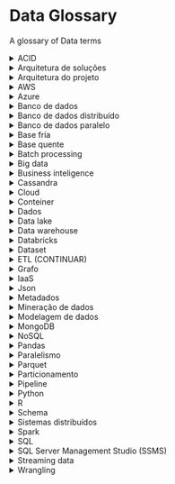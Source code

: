 # Data Glossary
 A glossary of Data terms
 
<details>
   <summary>ACID</summary>
 
  Sigla para atomicidade, consistência, isolamento e durabilidade. Conjunto de propriedades de transação em banco de dados. 

  * Atomicidade: transações por completo ou nada. Não existe parcial. Se alguma das instruções que constituem uma transação não for concluída, toda a transação falhará e o banco de dados permanecerá inalterado.Garantia contra falhas de energia, erros e travamentos.
  * Consistência: regras que não podem ser quebradas. Um dado só pode ser criado num banco se ele existir previamente de sua fonte. Não se pode criar ou perder dados.
  * Isolamento: A transação não será interferida por nenhuma outra. Um processo simultâneo não pode ver os dados em um estado inconsistente.
  * Durabilidade: as alterações feitas por uma transação ficam disponíveis de forma permanente. Uma vez confirmada, ela permanecerá confirmada, mesmo que hajam falhas do sistema.
</details>

<details>
  <summary>Arquitetura de soluções</summary>
 
</details>

<details>
  <summary>Arquitetura do projeto</summary>
 
 Caminho do dado, seguido pela camada row e depois camada ready.
</details>
 
<details>
  <summary>AWS</summary>
 
</details>
 
<details>
  <summary>Azure</summary>
 
</details>
 
<details>
  <summary>Banco de dados</summary>
 
 * BD relacional: SQL Server, MySQL
 * BD não relacional: Cosmos DB
</details>

<details>
  <summary>Banco de dados distribuído</summary>
 
</details>

<details>
  <summary>Banco de dados paralelo</summary>
 
</details>
 
<details>
  <summary>Base fria</summary>
 
 Oposto de base quente. Não é a base principal, a qual recebe as informações a todo instante.
</details>

<details>
  <summary>Base quente</summary>
 
 Recebe informações a todo instante, incluídas diretamente nela, mudando a todo instante. A prioridade é receber dados.
</details>

<details>
  <summary>Batch processing</summary>
 
 Armazena os dados no buffer e os processa em grupos.
</details>

<details>
  <summary>Big data</summary>
 
</details>

<details>
  <summary>Business inteligence</summary>
 
</details>

<details>
  <summary>Cassandra</summary>
 
</details>

<details>
  <summary>Cloud</summary>
 
</details>

<details>
  <summary>Conteiner</summary>
 
</details>

<details>
 <summary>Dados</summary>
 
 * Dados estruturados: Excel, SQL.
 * Dados semi-estruturados: parquet, json.
 * Dados não estruturados: imagem, vídeo.
</details>

<details>
  <summary>Data lake</summary>
 
 Tudo o que tem de dado, seja de qualquer tipo (relacional, não relacional, estruturado, não estruturado, etc.). Dados estruturados em diferentes camadas.
</details>

<details>
  <summary>Data warehouse</summary>
 
 Centraliza e consolida grandes quantidades de dados de várias fontes. Inclue banco de dados relacional, solução de ETL, ferramenta de analytics. Não exclue a utilização do data lake.
</details>

<details>
  <summary>Databricks</summary>
 
</details>

<details>
  <summary>Dataset</summary>
 
</details>

<details>
  <summary>ETL (CONTINUAR)</summary>
 
 Sigla para Extract, Trasform e Load. Pega os dados na base quente e envia para a base fria. 
</details>

<details>
  <summary>Grafo</summary>
 
</details>

<details>
  <summary>IaaS</summary>
 
</details>

<details>
  <summary>Json</summary>
 
 Notação de dados primitivos. Apenas texto, número e booleano.
</details>

<details>
  <summary>Metadados</summary>
 
 Dados que são informações estruturadas que auxiliam na descrição, identificação, etc. de outros dados.
</details>

<details>
  <summary>Mineração de dados</summary>
 
</details>

<details>
  <summary>Modelagem de dados</summary>
 
</details>

<details>
  <summary>MongoDB</summary>
 
</details>

<details>
  <summary>NoSQL</summary>
 
Documentos com todas as informações correlacionadas à principal (estruturas de LOGs, aplicações analíticas para BI). Usado para Big Data. Ex.: MongoDB, Hbase, Cassandra, Neo4J, REDIS, MemcacheD, Amazon DynamoDB, CosmosDB.
</details>

<details>
  <summary>Pandas</summary>
 
 Biblioteca de Python voltada a ciência de dados.
</details>

<details>
  <summary>Paralelismo</summary>
 
</details>

<details>
  <summary>Parquet</summary>
 
</details>

<details>
  <summary>Particionamento</summary>
 
</details>

<details>
  <summary>Pipeline</summary>
 
 Fluxo de dados.
</details>

<details>
  <summary>Python</summary>
 
</details>

<details>
  <summary>R</summary>
 
</details>

<details>
  <summary>Schema</summary>
 
</details>

<details>
  <summary>Sistemas distribuídos</summary>
 
</details>

<details>
  <summary>Spark</summary>
 
 Voltado a Big Data e Engenharia de Dados.
</details>

<details>
  <summary>SQL</summary>
 
 Sigla para Structure Query Language (Linguagem estruturada de consulta). Dados bem estruturados e amarrados, aplicações gerenciais.
 
 * .agg():
 * .pivot():
 * Chave estrangeira:
 * Chave primária:
 * Cliente:
 * Coalesce:
 * Shuffle:
</details>

<details>
  <summary>SQL Server Management Studio (SSMS)</summary>
 
 Interface gráfica para consulta de dados.
</details>

<details>
  <summary>Streaming data</summary>
 
 Processamento do dado no momento exato em que chega.
</details>

<details>
 <summary>Wrangling</summary>
 
 É o processo pelo qual você transforma e mapeia dados brutos em um formato mais útil para análise. Pode envolver escrita de código para capturar, filtrar, limpar, combinar e agregar dados de diversas fontes.
 </details>
 
 
